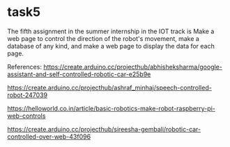 # task5


The fifth assignment in the summer internship in the IOT track is Make a web page to control the direction of the robot's movement, make a database of any kind, and make a web page to display the data for each page.

References:
https://create.arduino.cc/projecthub/abhisheksharma/google-assistant-and-self-controlled-robotic-car-e25b9e

https://create.arduino.cc/projecthub/ashraf_minhaj/speech-controlled-robot-247039

https://helloworld.co.in/article/basic-robotics-make-robot-raspberry-pi-web-controls

https://create.arduino.cc/projecthub/sireesha-gembali/robotic-car-controlled-over-web-43f096
